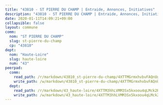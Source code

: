 ```yaml
---
title: "43810 - ST PIERRE DU CHAMP | Entraide, Annonces, Initiatives"
description: "43810 - ST PIERRE DU CHAMP | Entraide, Annonces, Initiatives"
date: 2020-01-11T14:09:21+09:00
collapsible: false
layout: commune
comm:
  nom: "ST PIERRE DU CHAMP"
  slug: st-pierre-du-champ
  cp: "43810"
dept:
  nom: "Haute-Loire"
  slug: haute-loire
  num: "43"
peerpad:
  comm:
    read_path: /r/markdown/43810_st-pierre-du-champ/4XTTMGrmxhvbvFAQnUgpjw3hfBS3dkXUk51aanxD1VnG9Giug
    write_path: /w/markdown/43810_st-pierre-du-champ/4XTTMGrmxhvbvFAQnUgpjw3hfBS3dkXUk51aanxD1VnG9Giug-K3TgTsG16DQM9pDwYSu1hCA9467ZTodivoa5vQpggVxnfCDKmkT66Phxr7u4NWT5USKytHdp52J1mqUquHQzMp1suvRXAoRxnHfBfFtPnTk18YYUJu8ajrhE8LGCr7BWiqhw9UQA
  dept:
    read_path: /r/markdown/43_haute-loire/4XTTM3hhLVMM3Sx5kxoou4qLMck2RjGiJF8bjxPuKy3VyRdWX
    write_path: /w/markdown/43_haute-loire/4XTTM3hhLVMM3Sx5kxoou4qLMck2RjGiJF8bjxPuKy3VyRdWX-K3TgTnndWXCUw13Pw3gJoEo9qHUCGXZ4frH2coLZWWDcoWKo22cU2VNENpi117F5bi6bu3WHMPd2VTrETU2R5owQhCBrUQgvCKerk4NqeDhN66egG9mHY8CCfEckbCp9SecEdL6b
---
```


